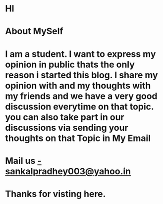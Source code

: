 #                                              HI

About MySelf
======

I am a student.
I want to express my opinion in public thats the only reason i started this blog.
I share my opinion with and my thoughts with my friends and we have a very good discussion everytime on that topic.
you can also take part in our discussions via sending your thoughts on that Topic in My Email
======
Mail us -sankalpradhey003@yahoo.in
======
Thanks for visting here.
======
